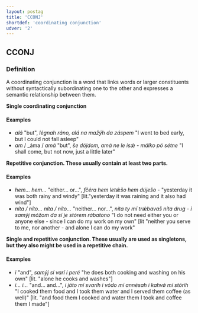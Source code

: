 ```yaml
---
layout: postag
title: 'CCONJ'
shortdef: 'coordinating conjunction'
udver: '2'
---
```


## CCONJ

### Definition

A coordinating conjunction is a word that links words or larger constituents without syntactically subordinating one to the other and expresses
a semantic relationship between them.

<b>Single coordinating conjunction</b>

#### Examples

- _alá_ "but", _légnah ráno, alá na mažýh da záspem_ "I went to bed early, but I could not fall asleep" 
- _am_ / _áma / _amá_ "but", _še dójdom, amá ne le isǽ - málko pó sétne_ "I shall come, but not now, just a little later" 

<b>Repetitive conjunction. These usually contain at least two parts.</b>

#### Examples

* _hem... hem..._ "either... or...", _fčéra hem letǽšo hem dúješo_  - "yesterday it was both rainy and windy" [lit."yesterday it was raining and it also had wind"]
* _níta / níto... níta / níto..._ "neither... nor...", _níta ty mí trǽbavaš níta drug - i samýj móžom da sí je stórem rábatono_ "I do not need either you or anyone else - since I can do my work on my own" [lit "neither you serve to me, nor another - and alone I can do my work"

<b>Single and repetitive conjunction. These usually are used as singletons, but they also might be used in a repetitive chain.</b>

#### Examples

- _i_ "and", _samýj sí varí i peré_ "he does both cooking and washing on his own"  [lit. "alone he cooks and washes"]
- _i... i..._ "and... and...", _i játo mí svaríh i vódo mí annésah i kahvǿ mí stórih_ "I cooked them food and I took them water and
 I served them coffee (as well)" [lit. "and food them I cooked and water them I took and coffee them I made"]
<!-- Interlanguage links updated Po lis 14 15:34:31 CET 2022 -->
